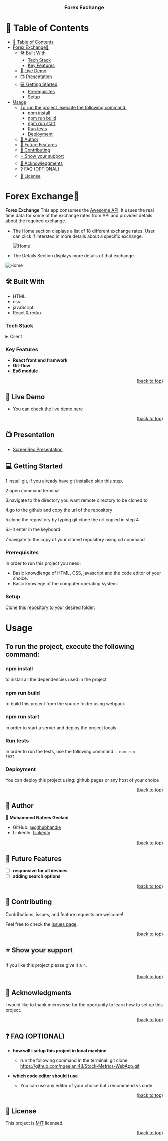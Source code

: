 <a name="readme-top"></a>

<div align="center">

  <br/>

  <h3><b>Forex Exchange</b></h3>

</div>

# 📗 Table of Contents

- [📗 Table of Contents](#-table-of-contents)
- [Forex Exchange📖 ](#forex-exchange-)
  - [🛠 Built With ](#-built-with-)
    - [Tech Stack ](#tech-stack-)
    - [Key Features ](#key-features-)
  - [🚀 Live Demo ](#-live-demo-)
  - [📺 Presentation ](#-presentation-)
  - [💻 Getting Started ](#-getting-started-)
    - [Prerequisites](#prerequisites)
    - [Setup ](#setup-)
- [Usage ](#usage-)
  - [To run the project, execute the following command:](#to-run-the-project-execute-the-following-command)
    - [npm install](#npm-install)
    - [npm run build](#npm-run-build)
    - [npm run start](#npm-run-start)
    - [Run tests](#run-tests)
    - [Deployment ](#deployment-)
  - [👥 Author ](#-author-)
  - [🔭 Future Features ](#-future-features-)
  - [🤝 Contributing ](#-contributing-)
  - [⭐️ Show your support ](#️-show-your-support-)
  - [🙏 Acknowledgments ](#-acknowledgments-)
  - [❓ FAQ (OPTIONAL) ](#-faq-optional-)
  - [📝 License ](#-license-)

# Forex Exchange📖 <a name="about-project"></a>

**Forex Exchange** This app consumes the [Awesome API](https://docs.awesomeapi.com.br/api-de-moedas#codigos-das-moedas). It usues the real time data for some of the exchange rates from API and provides details about the required exchange.

- The Home section displays a list of 18 different exchange rates. User can click if intersted in more details about a specific exchange.
  
  ![Home](src/images/Home.png)

- The Details Section displays more details of that exchange.

![Home](src/images/Details.png)

## 🛠 Built With <a name="built-with"></a>

- HTML.
- css.
- javaScript.
- React & redux
  

### Tech Stack <a name="tech-stack"></a>

<details>
  <summary>Client</summary>
  <ul>
    <li><a href="https://www.w3schools.com/html/">HTML</a></li>
    <li><a href="https://www.w3schools.com/css/">CSS</a></li>
    <li><a href="https://www.javascript.com/">javaScript</a></li>
    <li><a href="https://react.dev/">React</a></li>
  </ul>
</details>

### Key Features <a name="key-features"></a>

- **React front end framwork**
- **Git-flow**
- **Es6 module**

<p align="right">(<a href="#readme-top">back to top</a>)</p>

## 🚀 Live Demo <a name="live-demo"></a>

- [You can check the live demo here](https://forex-exchange.onrender.com/)

<p align="right">(<a href="#readme-top">back to top</a>)</p>

## 📺 Presentation <a name="presentation"></a>
- [ScreenRec Presentation](https://www.loom.com/share/942a2ca42b6a44fb99c707e81dff7f07?t=90)

## 💻 Getting Started <a name="getting-started"></a>

1.install git, if you already have git installed skip this step.

2.open command terminal

3.navigate to the directory you want remote directory to be cloned to

4.go to the github and copy the url of the repository

5.clone the repository by typing git clone the url copied in step 4

6.Hit enter in the keyboard

7.navigate to the copy of your cloned repository using cd command

### Prerequisites

In order to run this project you need:

- Basic knowdlenge of HTML, CSS, javascript and the code editor of your choice.
- Basic knowlege of the computer operating system.

### Setup <a name="setup"></a>

Clone this repository to your desired folder:

# Usage <a name="usage"></a>

## To run the project, execute the following command:

### npm install

to install all the dependencies used in the project

### npm run build

to build this project from the source folder using webpack

### npm run start

in order to start a server and deploy the project localy

### Run tests

In order to run the tests, use the following command : <code> npm run test </code>

### Deployment <a name="triangular_flag_on_post-deployment"></a>

You can deploy this project using: github pages or any host of your choice

<p align="right">(<a href="#readme-top">back to top</a>)</p>

## 👥 Author <a name="authors"></a>

👤 **Muhammed Nafees Geelani**

- GitHub: [@githubhandle](https://github.com/ngeelani48)
- LinkedIn: [LinkedIn](https://www.linkedin.com/in/ngeelani/)

<p align="right">(<a href="#readme-top">back to top</a>)</p>

## 🔭 Future Features <a name="future-features"></a>

- [ ] **responsive for all devices**
- [ ] **adding search options**

<p align="right">(<a href="#readme-top">back to top</a>)</p>

## 🤝 Contributing <a name="contributing"></a>

Contributions, issues, and feature requests are welcome!

Feel free to check the [issues page](../../issues/).

<p align="right">(<a href="#readme-top">back to top</a>)</p>

## ⭐️ Show your support <a name="support"></a>

If you like this project please give it a ⭐️.

<p align="right">(<a href="#readme-top">back to top</a>)</p>

## 🙏 Acknowledgments <a name="acknowledgements"></a>

I would like to thank microverse for the oportunity to learn how to set up this project.

<p align="right">(<a href="#readme-top">back to top</a>)</p>

## ❓ FAQ (OPTIONAL) <a name="faq"></a>

- **how will i setup this project in local machine**

  - run the following command in the terminal: git clone https://github.com/ngeelani48/Stock-Metrics-WebApp.git

- **which code editor should i use**

  - You can use any editor of your choice but i recommend vs code.

<p align="right">(<a href="#readme-top">back to top</a>)</p>

## 📝 License <a name="license"></a>

This project is [MIT](./LICENSE) licensed.

<p align="right">(<a href="#readme-top">back to top</a>)</p>